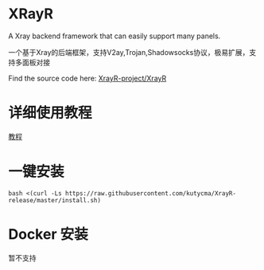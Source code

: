# XRayR
A Xray backend framework that can easily support many panels.

一个基于Xray的后端框架，支持V2ay,Trojan,Shadowsocks协议，极易扩展，支持多面板对接

Find the source code here: [XrayR-project/XrayR](https://github.com/XrayR-project/XrayR)

# 详细使用教程

[教程](https://xrayr-project.github.io/XrayR-doc/)

# 一键安装

```
bash <(curl -Ls https://raw.githubusercontent.com/kutycma/XrayR-release/master/install.sh)
```
# Docker 安装

暂不支持

